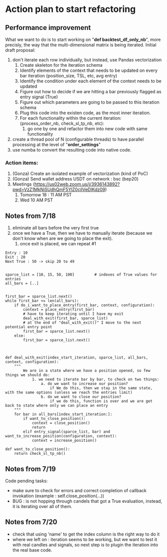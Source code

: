 
# Action plan to start refactoring

## Performance improvement
What we want to do is to start working on "**def backtest_df_only_nb**", more precisly, the way that the multi-dimensional matrix is being iterated. Initial draft proposal:
1. don't iterate each row individually, but instead, use Pandas vectorization
    1. Create skeleton for the iteration schema
    2. Identify elements of the context that needs to be updated on every bar iteration (position_size, TSL, etc, avg entry)
    3. Identify the condition under each element of the context needs to be updated
    4. Figure out how to decide if we are hitting a bar previously flagged as entry signal (True)
    5. Figure out which parameters are going to be passed to this iteration schema
    6. Plug this code into the existen code, as the most inner iteration.
    7. For each functionality within the current iteration: (process_order_nb, check_sl_tp_nb, etc):
        1. go one by one and refactor them into new code with same functionality
2. create a thread pool of N (configurable threads) to have parallel processing at the level of "**order_settings**"
3. use numba to convert the resulting code into native code.


### Action items:
1. (Gonza) Create an isolated example of vectorization (kind of PoC)
2. (Gonza) Send wallet address USDT on network : bsc (bep20)
2. Meetings (https://us02web.zoom.us/j/3936143892?pwd=VzZ1MkNiSUdhQmF5YlZ0cjlVeDlKdz09)
    1. Tomorrow 18 : 11 AM PST
    2. Wed 10 AM PST

## Notes from 7/18
1. eliminate all bars before the very first true
2. once we have a True, then we have to manually iterate (because we don't know when are we going to place the exit).
    1. once exit is placed, we can repeat #1

```
Entry : 10
Exit : 20
Next True : 50 -> skip 20 to 49


sparce_list = [10, 15, 50, 100]         # indexes of True values for entries
all_bars = [..]


first_bar = sparce_list.next()
while first_bar <= len(all_bars):
    if do_i_want_to_place_entry(first_bar, context, configuration):
        context = place_entry(first_bar)
        # have to keep iterating until I have my exit
        deal_with_exit(first_bar, sparce_list)
        # at the end of "deal_with_exit()" I move to the next potential entry point
        first_bar = sparce_list.next()
    else:
        first_bar = sparce_list.next()
    


def deal_with_exit(index_start_iteration, sparce_list, all_bars, context, configuration):
    """
        We are in a state where we have a position opened, so few things we should do:
            1. we need to iterate bar by bar, to check on two things:
                a. do we want to increase our position?
                    if We do this, then we stay in the same state, with the same options (unless we reach the entries limit)
                b. do we want to close our position?
                    if we do this, function is over and we are get back to state where only we can place an entry
    """
    for bar in all_bars[index_start_iteration:]:
        if want_to_close_position():
            context = close_position()
            return
        elif entry_signal(sparce_list, bar) and want_to_increase_position(configuration, context):
            context = increase_position()

def want_to_close_position():
    return check_sl_tp_nb()
```

## Notes from 7/19
Code pending tasks:
* make sure to check for errors and correct completion of callback invokation (example : self.close_position(...))
* BUG : is not hopping through candels that got a True evaluation, instead, it is iterating over all of them.

## Notes from 7/20
* check that using 'name' to get the index column is the right way to do it
* where we left on : iteration seems to be working, but we want to test it with real candles and signals, so next step is to
plugin the iteration into the real base code.